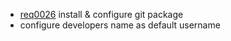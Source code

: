  * [req0026](https://github.com/DomainDrivenArchitecture/ddaRequirement/blob/master/en/requirements/req0026.md) install & configure git package
  * configure developers name as default username
